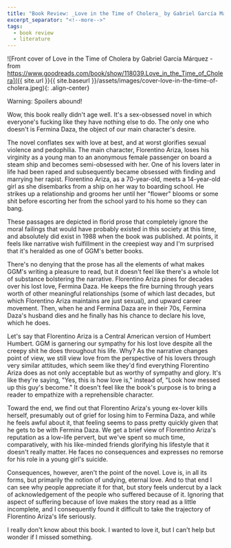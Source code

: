 ```yaml
---
title: "Book Review: _Love in the Time of Cholera_ by Gabriel García Márquez"
excerpt_separator: "<!--more-->"
tags:
  - book review
  - literature
---
```


![Front cover of Love in the Time of Cholera by Gabriel García Márquez - from https://www.goodreads.com/book/show/118039.Love_in_the_Time_of_Cholera]({{ site.url }}{{ site.baseurl }}/assets/images/cover-love-in-the-time-of-cholera.jpeg){: .align-center}

Warning: Spoilers abound!

Wow, this book really didn't age well. It's a sex-obsessed novel in which everyone's fucking like they have nothing else to do. The only one who doesn't is Fermina Daza, the object of our main character's desire.

The novel conflates sex with love at best, and at worst glorifies sexual violence and pedophilia. The main character, Florentino Ariza, loses his virginity as a young man to an anonymous female passenger on board a steam ship and becomes semi-obsessed with her. One of his lovers later in life had been raped and subsequently became obsessed with finding and marrying her rapist. Florentino Ariza, as a 70-year-old, meets a 14-year-old girl as she disembarks from a ship on her way to boarding school. He strikes up a relationship and grooms her until her "flower" blooms or some shit before escorting her from the school yard to his home so they can bang.

These passages are depicted in florid prose that completely ignore the moral failings that would have probably existed in this society at this time, and absolutely did exist in 1988 when the book was published. At points, it feels like narrative wish fulfillment in the creepiest way and I'm surprised that it's heralded as one of GGM's better books.

There's no denying that the prose has all the elements of what makes GGM's writing a pleasure to read, but it doesn't feel like there's a whole lot of substance bolstering the narrative. Florentino Ariza pines for decades over his lost love, Fermina Daza. He keeps the fire burning through years worth of other meaningful relationships (some of which last decades, but which Florentino Ariza maintains are just sexual), and upward career movement. Then, when he and Fermina Daza are in their 70s, Fermina Daza's husband dies and he finally has his chance to declare his love, which he does.

Let's say that Florentino Ariza is a Central American version of Humbert Humbert. GGM is garnering our sympathy for his lost love despite all the creepy shit he does throughout his life. Why? As the narrative changes point of view, we still view love from the perspective of his lovers through very similar attitudes, which seem like they'd find everything Florentino Ariza does as not only acceptable but as worthy of sympathy and glory. It's like they're saying, "Yes, this is how love is," instead of, "Look how messed up this guy's become." It doesn't feel like the book's purpose is to bring a reader to empathize with a reprehensible character.

Toward the end, we find out that Florentino Ariza's young ex-lover kills herself, presumably out of grief for losing him to Fermina Daza, and while he feels awful about it, that feeling seems to pass pretty quickly given that he gets to be with Fermina Daza. We get a brief view of Florentino Ariza's reputation as a low-life pervert, but we've spent so much time, comparatively, with his like-minded friends glorifying his lifestyle that it doesn't really matter. He faces no consequences and expresses no remorse for his role in a young girl's suicide.

Consequences, however, aren't the point of the novel. Love is, in all its forms, but primarily the notion of undying, eternal love. And to that end I can see why people appreciate it for that, but story feels undercut by a lack of acknowledgement of the people who suffered because of it. Ignoring that aspect of suffering because of love makes the story read as a little incomplete, and I consequently found it difficult to take the trajectory of Florentino Ariza's life seriously.

I really don't know about this book. I wanted to love it, but I can't help but wonder if I missed something.
